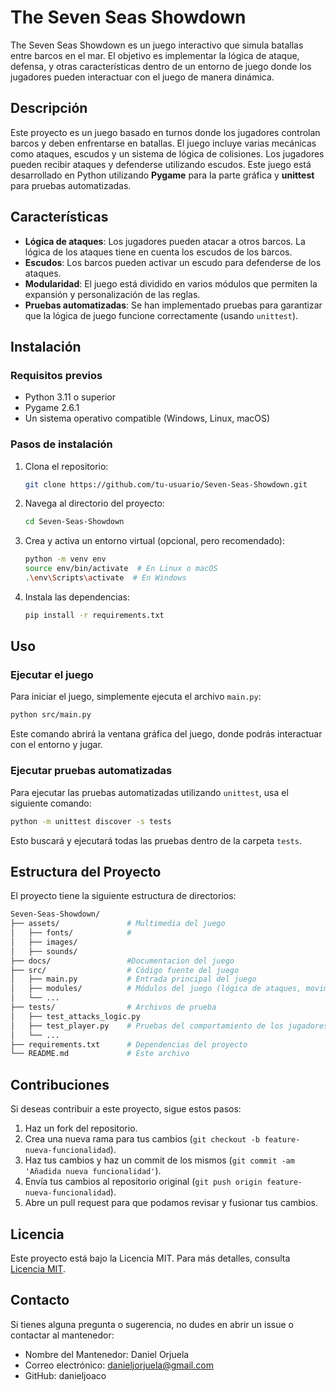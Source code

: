 # The Seven Seas Showdown

The Seven Seas Showdown es un juego interactivo que simula batallas entre barcos en el mar. El objetivo es implementar la lógica de ataque, defensa, y otras características dentro de un entorno de juego donde los jugadores pueden interactuar con el juego de manera dinámica.

## Descripción

Este proyecto es un juego basado en turnos donde los jugadores controlan barcos y deben enfrentarse en batallas. El juego incluye varias mecánicas como ataques, escudos y un sistema de lógica de colisiones. Los jugadores pueden recibir ataques y defenderse utilizando escudos. Este juego está desarrollado en Python utilizando **Pygame** para la parte gráfica y **unittest** para pruebas automatizadas.

## Características

- **Lógica de ataques**: Los jugadores pueden atacar a otros barcos. La lógica de los ataques tiene en cuenta los escudos de los barcos.
- **Escudos**: Los barcos pueden activar un escudo para defenderse de los ataques.
- **Modularidad**: El juego está dividido en varios módulos que permiten la expansión y personalización de las reglas.
- **Pruebas automatizadas**: Se han implementado pruebas para garantizar que la lógica de juego funcione correctamente (usando `unittest`).

## Instalación

### Requisitos previos

- Python 3.11 o superior
- Pygame 2.6.1
- Un sistema operativo compatible (Windows, Linux, macOS)

### Pasos de instalación

1. Clona el repositorio:

   ```bash
   git clone https://github.com/tu-usuario/Seven-Seas-Showdown.git
2. Navega al directorio del proyecto:
    ```bash
    cd Seven-Seas-Showdown
    ```
3. Crea y activa un entorno virtual (opcional, pero recomendado):
    ```bash
    python -m venv env
    source env/bin/activate  # En Linux o macOS
    .\env\Scripts\activate  # En Windows
    ```
4. Instala las dependencias:
    ```bash
    pip install -r requirements.txt
    ```

## Uso

### Ejecutar el juego
Para iniciar el juego, simplemente ejecuta el archivo ````main.py````:

```bash
python src/main.py
```
Este comando abrirá la ventana gráfica del juego, donde podrás interactuar con el entorno y jugar.
### Ejecutar pruebas automatizadas
Para ejecutar las pruebas automatizadas utilizando ```unittest```, usa el siguiente comando:
```bash
python -m unittest discover -s tests
```
Esto buscará y ejecutará todas las pruebas dentro de la carpeta ```tests```.
## Estructura del Proyecto
El proyecto tiene la siguiente estructura de directorios:
```bash
Seven-Seas-Showdown/
├── assets/               # Multimedia del juego
│   ├── fonts/            # 
│   ├── images/
│   ├── sounds/
├── docs/                 #Documentacion del juego
├── src/                  # Código fuente del juego
│   ├── main.py           # Entrada principal del juego
│   ├── modules/          # Módulos del juego (lógica de ataques, movimiento, etc.)
│   └── ...
├── tests/                # Archivos de prueba
│   ├── test_attacks_logic.py
│   ├── test_player.py    # Pruebas del comportamiento de los jugadores
│   └── ...
├── requirements.txt      # Dependencias del proyecto
└── README.md             # Este archivo
```
## Contribuciones
Si deseas contribuir a este proyecto, sigue estos pasos:
1. Haz un fork del repositorio.
2. Crea una nueva rama para tus cambios (```git checkout -b feature-nueva-funcionalidad```).
3. Haz tus cambios y haz un commit de los mismos (```git commit -am 'Añadida nueva funcionalidad'```).
4. Envía tus cambios al repositorio original (```git push origin feature-nueva-funcionalidad```).
5. Abre un pull request para que podamos revisar y fusionar tus cambios.
## Licencia
Este proyecto está bajo la Licencia MIT. Para más detalles, consulta [Licencia MIT](https://es.wikipedia.org/wiki/Licencia_MIT).
## Contacto
Si tienes alguna pregunta o sugerencia, no dudes en abrir un issue o contactar al mantenedor:
- Nombre del Mantenedor: Daniel Orjuela
- Correo electrónico: danieljorjuela@gmail.com
- GitHub: danieljoaco

